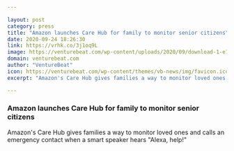 ```yaml
---

layout: post
category: press
title: "Amazon launches Care Hub for family to monitor senior citizens"
date: 2020-09-24 18:26:30
link: https://vrhk.co/3j1oq9L
image: https://venturebeat.com/wp-content/uploads/2020/09/download-1-e1600970783371.jpeg?w=1200&strip=all
domain: venturebeat.com
author: "VentureBeat"
icon: https://venturebeat.com/wp-content/themes/vb-news/img/favicon.ico
excerpt: "Amazon's Care Hub gives families a way to monitor loved ones and calls an emergency contact when a smart speaker hears \"Alexa, help!\""

---
```


### Amazon launches Care Hub for family to monitor senior citizens

Amazon's Care Hub gives families a way to monitor loved ones and calls an emergency contact when a smart speaker hears "Alexa, help!"